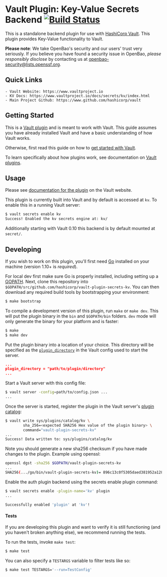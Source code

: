 # Vault Plugin: Key-Value Secrets Backend [![Build Status](https://travis-ci.org/hashicorp/vault-plugin-secrets-kv.svg?branch=master)](https://travis-ci.org/hashicorp/vault-plugin-secrets-kv)

This is a standalone backend plugin for use with [HashiCorp Vault](https://www.github.com/hashicorp/vault).
This plugin provides Key-Value functionality to Vault.

**Please note**: We take OpenBao's security and our users' trust very seriously. If you believe you have found a security issue in OpenBao, _please responsibly disclose_ by contacting us at [openbao-security@lists.openssf.org](mailto:openbao-security@lists.openssf.org).

## Quick Links
    - Vault Website: https://www.vaultproject.io
    - KV Docs: https://www.vaultproject.io/docs/secrets/kv/index.html
    - Main Project Github: https://www.github.com/hashicorp/vault

## Getting Started

This is a [Vault plugin](https://www.vaultproject.io/docs/internals/plugins.html)
and is meant to work with Vault. This guide assumes you have already installed Vault
and have a basic understanding of how Vault works.

Otherwise, first read this guide on how to [get started with Vault](https://www.vaultproject.io/intro/getting-started/install.html).

To learn specifically about how plugins work, see documentation on [Vault plugins](https://www.vaultproject.io/docs/internals/plugins.html).

## Usage

Please see [documentation for the plugin](https://www.vaultproject.io/docs/secrets/kv/index.html)
on the Vault website.

This plugin is currently built into Vault and by default is accessed
at `kv`. To enable this in a running Vault server:

```sh
$ vault secrets enable kv
Success! Enabled the kv secrets engine at: kv/
```

Additionally starting with Vault 0.10 this backend is by default mounted
at `secret/`.

## Developing

If you wish to work on this plugin, you'll first need
[Go](https://www.golang.org) installed on your machine
(version 1.10+ is *required*).

For local dev first make sure Go is properly installed, including
setting up a [GOPATH](https://golang.org/doc/code.html#GOPATH).
Next, clone this repository into
`$GOPATH/src/github.com/hashicorp/vault-plugin-secrets-kv`.
You can then download any required build tools by bootstrapping your
environment:

```sh
$ make bootstrap
```

To compile a development version of this plugin, run `make` or `make dev`.
This will put the plugin binary in the `bin` and `$GOPATH/bin` folders. `dev`
mode will only generate the binary for your platform and is faster:

```sh
$ make
$ make dev
```

Put the plugin binary into a location of your choice. This directory
will be specified as the [`plugin_directory`](https://www.vaultproject.io/docs/configuration/index.html#plugin_directory)
in the Vault config used to start the server.

```json
...
plugin_directory = "path/to/plugin/directory"
...
```

Start a Vault server with this config file:
```sh
$ vault server -config=path/to/config.json ...
...
```

Once the server is started, register the plugin in the Vault server's [plugin catalog](https://www.vaultproject.io/docs/internals/plugins.html#plugin-catalog):

```sh
$ vault write sys/plugins/catalog/kv \
        sha_256=<expected SHA256 Hex value of the plugin binary> \
        command="vault-plugin-secrets-kv"
...
Success! Data written to: sys/plugins/catalog/kv
```

Note you should generate a new sha256 checksum if you have made changes
to the plugin. Example using openssl:

```sh
openssl dgst -sha256 $GOPATH/vault-plugin-secrets-kv
...
SHA256(.../go/bin/vault-plugin-secrets-kv)= 896c13c0f5305daed381952a128322e02bc28a57d0c862a78cbc2ea66e8c6fa1
```

Enable the auth plugin backend using the secrets enable plugin command:

```sh
$ vault secrets enable -plugin-name='kv' plugin
...

Successfully enabled 'plugin' at 'kv'!
```

#### Tests

If you are developing this plugin and want to verify it is still
functioning (and you haven't broken anything else), we recommend
running the tests.

To run the tests, invoke `make test`:

```sh
$ make test
```

You can also specify a `TESTARGS` variable to filter tests like so:

```sh
$ make test TESTARGS='--run=TestConfig'
```
